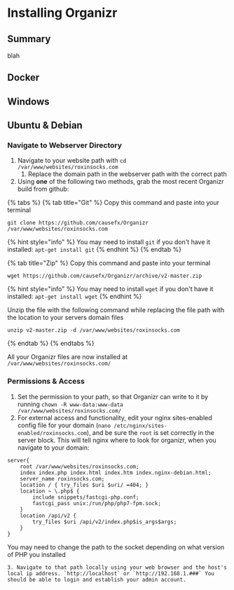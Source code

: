 # Installing Organizr

## Summary

blah

## Docker



## Windows



## Ubuntu & Debian

### Navigate to Webserver Directory <a id="bkmrk-installing-organizr"></a>

1. Navigate to your website path with `cd /var/www/websites/roxinsocks.com`
   1. Replace the domain path in the webserver path with the correct path
2. Using **one** of the following two methods, grab the most recent Organizr build from github:

{% tabs %}
{% tab title="Git" %}
Copy this command and paste into your terminal

```text
git clone https://github.com/causefx/Organizr /var/www/websites/roxinsocks.com
```

{% hint style="info" %}
You may need to install `git` if you don't have it installed: `apt-get install git`
{% endhint %}
{% endtab %}

{% tab title="Zip" %}
Copy this command and paste into your terminal

```
wget https://github.com/causefx/Organizr/archive/v2-master.zip
```

{% hint style="info" %}
You may need to install `wget` if you don't have it installed: `apt-get install wget`
{% endhint %}

Unzip the file with the following command while replacing the file path with the location to your servers domain files

```text
unzip v2-master.zip -d /var/www/websites/roxinsocks.com
```
{% endtab %}
{% endtabs %}

All your Organizr files are now installed at `/var/www/websites/roxinsocks.com/`

### Permissions & Access <a id="bkmrk-permissions-%26-access"></a>

1. Set the permission to your path, so that Organizr can write to it by running `chown -R www-data:www-data /var/www/websites/roxinsocks.com/`
2. For external access and functionality, edit your nginx sites-enabled config file for your domain \(`nano /etc/nginx/sites-enabled/roxinsocks.com`\), and be sure the `root` is set correctly in the server block. This will tell nginx where to look for organizr, when you navigate to your domain:

```text
server{
    root /var/www/websites/roxinsocks.com;
    index index.php index.html index.htm index.nginx-debian.html;
    server_name roxinsocks.com;
    location / { try_files $uri $uri/ =404; }
    location ~ \.php$ {
        include snippets/fastcgi-php.conf;
        fastcgi_pass unix:/run/php/php7-fpm.sock;
    }
    location /api/v2 {
	    try_files $uri /api/v2/index.php$is_args$args;
    }
}
```

You may need to change the path to the socket depending on what version of PHP you installed

    3. Navigate to that path locally using your web browser and the host's local ip address. `http://localhost` or `http://192.168.1.###` You should be able to login and establish your admin account.

